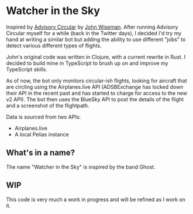 # Watcher in the Sky

Inspired by [Advisory Circular](https://gitlab.com/jjwiseman/advisory-circular) by [John Wiseman](https://gitlab.com/jjwiseman). After running Advisory Circular myself for a while (back in the Twitter days), I decided I'd try my hand at writing a similar bot but adding the ability to use different "jobs" to detect various different types of flights.

John's original code was written in Clojure, with a current rewrite in Rust. I decided to build mine in TypeScript to brush up on and improve my TypeScript skills.

As of now, the bot only monitors circular-ish flights, looking for aircraft that are circling using the Airplanes.live API (ADSBExchange has locked down their API in the recent past and has started to charge for access to the new v2 API). The bot then uses the BlueSky API to post the details of the flight and a screenshot of the flightpath.

Data is sourced from two APIs:
- Airplanes.live
- A local Pelias instance

## What's in a name?
The name "Watcher in the Sky" is inspired by the band Ghost.

## WIP
This code is very much a work in progress and will be refined as I work on it.
